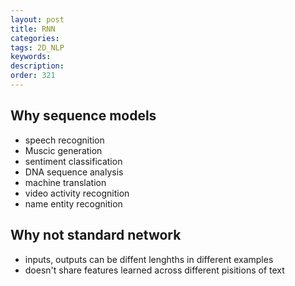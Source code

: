 ```yaml
---
layout: post
title: RNN
categories:
tags: 2D_NLP
keywords:
description:
order: 321
---
```


## Why sequence models
- speech recognition
- Muscic generation
- sentiment classification
- DNA sequence analysis
- machine translation
- video activity recognition
- name entity recognition

## Why not standard network
- inputs, outputs can be diffent lenghths in different examples
- doesn't share features learned across different pisitions of text
